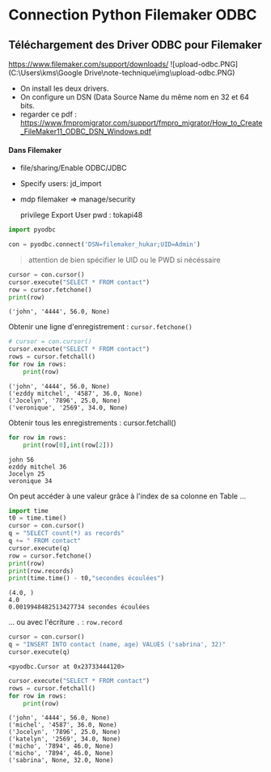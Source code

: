 
# Connection Python Filemaker ODBC

## Téléchargement des Driver ODBC pour Filemaker
https://www.filemaker.com/support/downloads/
![upload-odbc.PNG](C:\Users\kms\Google Drive\note-technique\img\upload-odbc.PNG)

- On install les deux drivers.
- On configure un DSN (Data Source Name du même nom en 32 et 64 bits.
- regarder ce pdf : https://www.fmpromigrator.com/support/fmpro_migrator/How_to_Create_FileMaker11_ODBC_DSN_Windows.pdf



#### Dans Filemaker 

- file/sharing/Enable ODBC/JDBC

- Specify users: jd_import

- mdp filemaker => manage/security

  privilege Export User pwd : tokapi48


```python
import pyodbc

```


```python
con = pyodbc.connect('DSN=filemaker_hukar;UID=Admin')
```

> attention de bien spécifier le UID ou le PWD si nécéssaire


```python
cursor = con.cursor()
cursor.execute("SELECT * FROM contact")
row = cursor.fetchone()
print(row)
```

    ('john', '4444', 56.0, None)


Obtenir une ligne d'enregistrement : `cursor.fetchone()`


```python
# cursor = con.cursor()
cursor.execute("SELECT * FROM contact")
rows = cursor.fetchall()
for row in rows:
    print(row)
```

    ('john', '4444', 56.0, None)
    ('ezddy mitchel', '4587', 36.0, None)
    ('Jocelyn', '7896', 25.0, None)
    ('veronique', '2569', 34.0, None)


Obtenir tous les enregistrements : cursor.fetchall()


```python
for row in rows:
    print(row[0],int(row[2]))
```

    john 56
    ezddy mitchel 36
    Jocelyn 25
    veronique 34


On peut accéder à une valeur grâce à l'index de sa colonne en Table ...


```python
import time
t0 = time.time()
cursor = con.cursor()
q = "SELECT count(*) as records"
q += " FROM contact"
cursor.execute(q)
row = cursor.fetchone()
print(row)
print(row.records)
print(time.time() - t0,"secondes écoulées")
```

    (4.0, )
    4.0
    0.0019948482513427734 secondes écoulées


... ou avec l'écriture `.` : `row.record`


```python
cursor = con.cursor()
q = "INSERT INTO contact (name, age) VALUES ('sabrina', 32)"
cursor.execute(q)
```




    <pyodbc.Cursor at 0x23733444120>




```python
cursor.execute("SELECT * FROM contact")
rows = cursor.fetchall()
for row in rows:
    print(row)
```

    ('john', '4444', 56.0, None)
    ('michel', '4587', 36.0, None)
    ('Jocelyn', '7896', 25.0, None)
    ('katelyn', '2569', 34.0, None)
    ('micho', '7894', 46.0, None)
    ('micho', '7894', 46.0, None)
    ('sabrina', None, 32.0, None)


